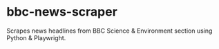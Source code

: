 # bbc-news-scraper
Scrapes news headlines from BBC Science &amp; Environment section using Python &amp; Playwright.
